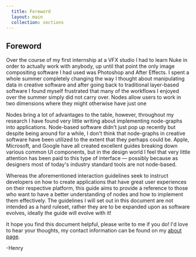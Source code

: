 ```yaml
---
  title: Foreword
  layout: main
  collection: sections
---
```


## Foreword

Over the course of my first internship at a VFX studio I had to learn Nuke in order to actually work with anybody, up until that point the only image compositing software I had used was Photoshop and After Effects.  I spent a whole summer completely changing the way I thought about manipulating data in creative software and after going back to traditional layer-based software I found myself frustrated that many of the workflows I enjoyed over the summer simply did not carry over.  Nodes allow users to work in two dimensions where they might otherwise have just one

Nodes bring a lot of advantages to the table, however, throughout my research I have found very little writing about implementing node-graphs into applications.  Node-based software didn't just pop up recently but despite being around for a while, I don't think that node-graphs in creative software have been utilized to the extent that they perhaps could be.  Apple, Microsoft, and Google have all created excellent guides breaking down various common UI components, but in the design world I feel that very little attention has been paid to this type of interface — possibly because as designers most of today's industry standard tools are not node-based.

Whereas the aforementioned interaction guidelines seek to instruct developers on how to create applications that have great user experiences on their respective platform, this guide aims to provide a reference to those who want to have a better understanding of nodes and how to implement them effectively.  The guidelines I will set out in this document are not intended as a hard ruleset, rather they are to be expanded upon as software evolves, ideally the guide will evolve with it!

It hope you find this document helpful, please write to me if you do!  I'd love to hear your thoughts, my contact information can be found on my [about page](https://wilkinson.graphics/about).

-Henry